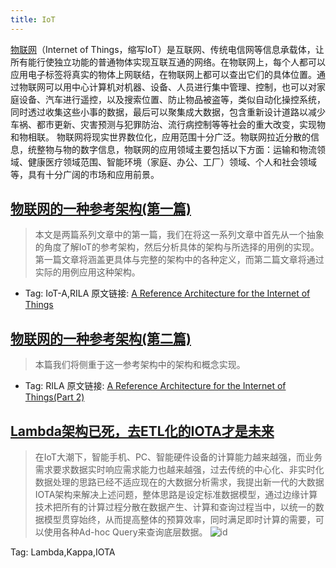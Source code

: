 ```yaml
---
title: IoT
---
```

[物联网](https://zh.wikipedia.org/wiki/%E7%89%A9%E8%81%94%E7%BD%91)（Internet of Things，缩写IoT）是互联网、传统电信网等信息承载体，让所有能行使独立功能的普通物体实现互联互通的网络。在物联网上，每个人都可以应用电子标签将真实的物体上网联结，在物联网上都可以查出它们的具体位置。通过物联网可以用中心计算机对机器、设备、人员进行集中管理、控制，也可以对家庭设备、汽车进行遥控，以及搜索位置、防止物品被盗等，类似自动化操控系统，同时透过收集这些小事的数据，最后可以聚集成大数据，包含重新设计道路以减少车祸、都市更新、灾害预测与犯罪防治、流行病控制等等社会的重大改变，实现物和物相联。
物联网将现实世界数位化，应用范围十分广泛。物联网拉近分散的信息，统整物与物的数字信息，物联网的应用领域主要包括以下方面：运输和物流领域、健康医疗领域范围、智能环境（家庭、办公、工厂）领域、个人和社会领域等，具有十分广阔的市场和应用前景。

## [物联网的一种参考架构(第一篇)](http://www.infoq.com/cn/articles/internet-of-things-reference-architecture)

> 本文是两篇系列文章中的第一篇，我们在将这一系列文章中首先从一个抽象的角度了解IoT的参考架构，然后分析具体的架构与所选择的用例的实现。第一篇文章将涵盖更具体与完整的架构中的各种定义，而第二篇文章将通过实际的用例应用这种架构。

* Tag: IoT-A,RILA
原文链接: [A Reference Architecture for the Internet of Things](https://www.infoq.com/articles/internet-of-things-reference-architecture)

## [物联网的一种参考架构(第二篇)](http://www.infoq.com/cn/articles/internet-of-things-reference-architecture-2)

> 本篇我们将侧重于这一参考架构中的架构和概念实现。

* Tag: RILA
原文链接: [A Reference Architecture for the Internet of Things(Part 2)](https://www.infoq.com/articles/internet-of-things-reference-architecture-2)

## [Lambda架构已死，去ETL化的IOTA才是未来](https://ark.analysys.cn/bloglambdajgyzqetldiotacswl/)

> 在IoT大潮下，智能手机、PC、智能硬件设备的计算能力越来越强，而业务需求要求数据实时响应需求能力也越来越强，过去传统的中心化、非实时化数据处理的思路已经不适应现在的大数据分析需求，我提出新一代的大数据IOTA架构来解决上述问题，整体思路是设定标准数据模型，通过边缘计算技术把所有的计算过程分散在数据产生、计算和查询过程当中，以统一的数据模型贯穿始终，从而提高整体的预算效率，同时满足即时计算的需要，可以使用各种Ad-hoc Query来查询底层数据。
![id](http://ark.analysys.cn/blog/wp-content/uploads/2018/04/IOTAjg-1024x516.jpg)

Tag: Lambda,Kappa,IOTA
